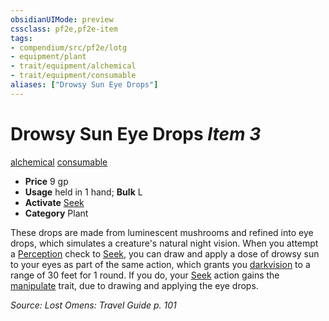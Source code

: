 ```yaml
---
obsidianUIMode: preview
cssclass: pf2e,pf2e-item
tags:
- compendium/src/pf2e/lotg
- equipment/plant
- trait/equipment/alchemical
- trait/equipment/consumable
aliases: ["Drowsy Sun Eye Drops"]
---
```

# Drowsy Sun Eye Drops *Item 3*  
[alchemical](alchemical.md)  [consumable](consumable.md)  

- **Price** 9 gp
- **Usage** held in 1 hand; **Bulk** L
- **Activate** [Seek](seek.md)
- **Category** Plant

These drops are made from luminescent mushrooms and refined into eye drops, which simulates a creature's natural night vision. When you attempt a [Perception](../../skills.md#Perception) check to [Seek](seek.md), you can draw and apply a dose of drowsy sun to your eyes as part of the same action, which grants you [darkvision](rules/abilities/darkvision.md) to a range of 30 feet for 1 round. If you do, your [Seek](seek.md) action gains the [manipulate](manipulate.md) trait, due to drawing and applying the eye drops.

*Source: Lost Omens: Travel Guide p. 101*